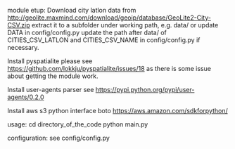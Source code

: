 module etup:
Download city latlon data from
http://geolite.maxmind.com/download/geoip/database/GeoLite2-City-CSV.zip
extract it to a subfolder under working path, e.g. data/ or update DATA in
config/config.py
update the path after data/ of CITIES_CSV_LATLON and CITIES_CSV_NAME in
config/config.py if necessary.

Install pyspatialite
please see https://github.com/lokkju/pyspatialite/issues/18 as there is some
issue about getting the module work.

Install user-agents parser
see https://pypi.python.org/pypi/user-agents/0.2.0

Install aws s3 python interface boto
https://aws.amazon.com/sdkforpython/

usage:
cd directory_of_the_code
python main.py

configuration:
see config/config.py
